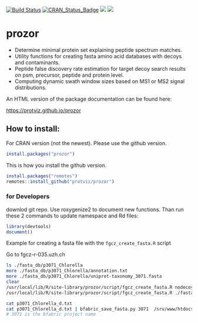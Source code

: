 [![Build Status](https://travis-ci.org/protViz/prozor.svg?branch=master)](https://travis-ci.org/protViz/prozor)
[![CRAN_Status_Badge](http://www.r-pkg.org/badges/version/prozor)](https://cran.r-project.org/package=prozor)
[![](http://cranlogs.r-pkg.org/badges/prozor)](https://cran.r-project.org/package=prozor)
[![](http://cranlogs.r-pkg.org/badges/grand-total/prozor)](https://cran.r-project.org/package=prozor)


# prozor

- Determine minimal protein set explaining peptide spectrum matches. 
- Utility functions for creating fasta amino acid databases with decoys and contaminants.
- Peptide false discovery rate estimation for target decoy search results on psm, precursor, peptide and protein level. 
- Computing dynamic swath window sizes based on MS1 or MS2 signal distributions.
 
An HTML version of the package documentation can be found here:

https://protviz.github.io/prozor

## How to install:
For CRAN version (not the newest). Please use the github version.

```r
install.packages("prozor")
```

This is how you install the github version.

```r
install.packages("remotes")
remotes::install_github("protviz/prozor")
```

### for Developers

downlod git repo. Use roxygenize2 to document new functions. Than run these 2 commands to update namespace and Rd files:

```r
library(devtools)
document()
```


Example for creating a fasta file with the `fgcz_create_fasta.R` script

Go to fgcz-r-035.uzh.ch


```bash
ls ./fasta_db/p3071_Chlorella
more ./fasta_db/p3071_Chlorella/annotation.txt
more ./fasta_db/p3071_Chlorella/uniprot-taxonomy_3071.fasta
clear
/usr/local/lib/R/site-library/prozor/script/fgcz_create_fasta.R nodecoy -h
/usr/local/lib/R/site-library/prozor/script/fgcz_create_fasta.R ./fasta_db/p3071_Chlorella -o /srv/www/htdocs/FASTA/

cat p3071_Chlorella_d.txt
cat p3071_Chlorella_d.txt | bfabric_save_fasta.py 3071  /srv/www/htdocs/FASTA/fgcz_3071_Chlorella_d_20200604.fasta
# 3071 is the bfabric project name
```
